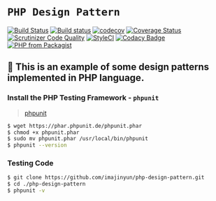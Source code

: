 # `PHP Design Pattern`

[![Build Status](https://travis-ci.org/imajinyun/php-design-pattern.svg?branch=master)](https://travis-ci.org/imajinyun/php-design-pattern)
[![Build status](https://ci.appveyor.com/api/projects/status/m4lnkqgo42gp2mvf/branch/master?svg=true)](https://ci.appveyor.com/project/imajinyun/php-study-codes/branch/master)
[![codecov](https://codecov.io/gh/imajinyun/php-study-codes/branch/master/graph/badge.svg)](https://codecov.io/gh/imajinyun/php-study-codes)
[![Coverage Status](https://coveralls.io/repos/github/imajinyun/php-design-pattern/badge.svg?branch=master)](https://coveralls.io/github/imajinyun/php-design-pattern?branch=master)
[![Scrutinizer Code Quality](https://scrutinizer-ci.com/g/imajinyun/php-design-pattern/badges/quality-score.png?b=master)](https://scrutinizer-ci.com/g/imajinyun/php-design-pattern/?branch=master)
[![StyleCI](https://styleci.io/repos/112085360/shield?branch=master)](https://styleci.io/repos/112085360)
[![Codacy Badge](https://api.codacy.com/project/badge/Grade/368998e20fe64b2da7f8ef1f42444527)](https://www.codacy.com/app/imajinyun/php-design-pattern?utm_source=github.com&amp;utm_medium=referral&amp;utm_content=imajinyun/php-design-pattern&amp;utm_campaign=Badge_Grade)
[![PHP from Packagist](https://img.shields.io/packagist/php-v/imajinyun/php-design-pattern.svg)](http://php.net/releases/)

## 🌹 This is an example of some design patterns implemented in PHP language.

### Install the PHP Testing Framework - `phpunit`

> [phpunit](https://phpunit.de/getting-started.html)

```bash
$ wget https://phar.phpunit.de/phpunit.phar
$ chmod +x phpunit.phar
$ sudo mv phpunit.phar /usr/local/bin/phpunit
$ phpunit --version
```

### Testing Code

```bash
$ git clone https://github.com/imajinyun/php-design-pattern.git
$ cd ./php-design-pattern
$ phpunit -v
```


